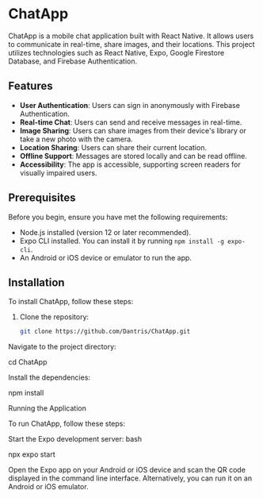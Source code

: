 # ChatApp

ChatApp is a mobile chat application built with React Native. It allows users to communicate in real-time, share images, and their locations. This project utilizes technologies such as React Native, Expo, Google Firestore Database, and Firebase Authentication.

## Features

- **User Authentication**: Users can sign in anonymously with Firebase Authentication.
- **Real-time Chat**: Users can send and receive messages in real-time.
- **Image Sharing**: Users can share images from their device's library or take a new photo with the camera.
- **Location Sharing**: Users can share their current location.
- **Offline Support**: Messages are stored locally and can be read offline.
- **Accessibility**: The app is accessible, supporting screen readers for visually impaired users.

## Prerequisites

Before you begin, ensure you have met the following requirements:
- Node.js installed (version 12 or later recommended).
- Expo CLI installed. You can install it by running `npm install -g expo-cli`.
- An Android or iOS device or emulator to run the app.

## Installation

To install ChatApp, follow these steps:

1. Clone the repository:
   ```bash
   git clone https://github.com/Dantris/ChatApp.git
Navigate to the project directory:

cd ChatApp

Install the dependencies:

npm install

Running the Application

To run ChatApp, follow these steps:

Start the Expo development server:
bash

npx expo start

Open the Expo app on your Android or iOS device and scan the QR code displayed in the command line interface. Alternatively, you can run it on an Android or iOS emulator.
